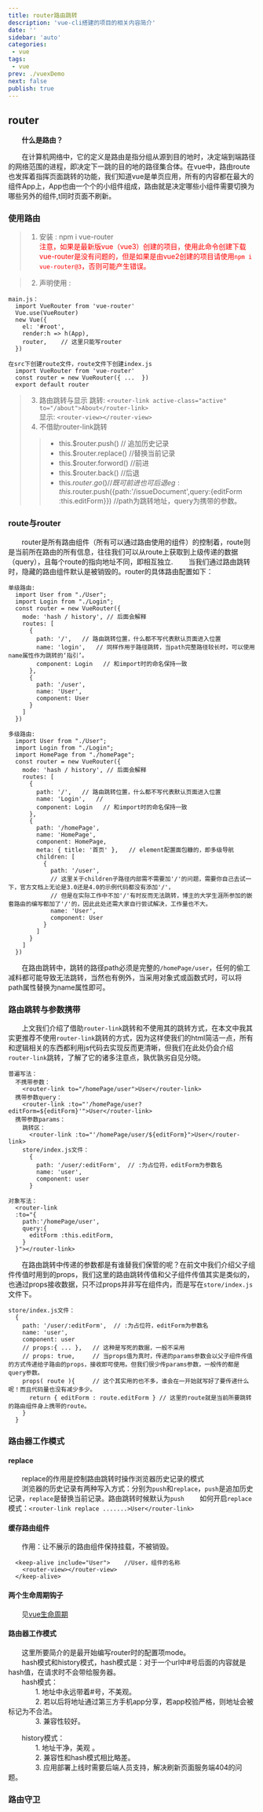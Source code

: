```yaml
---
title: router路由跳转
description: 'vue-cli搭建的项目的相关内容简介'
date: ''
sidebar: 'auto'
categories: 
 - vue
tags: 
 - vue
prev: ./vuexDemo
next: false
publish: true
---
```


## router
&nbsp;&nbsp;&nbsp;&nbsp;&nbsp;&nbsp;&nbsp;**什么是路由？**
  
&nbsp;&nbsp;&nbsp;&nbsp;&nbsp;&nbsp;&nbsp;在计算机网络中，它的定义是路由是指分组从源到目的地时，决定端到端路径的网络范围的进程，即决定下一跳的目的地的路径集合体。在vue中，路由route也发挥着指挥页面跳转的功能，我们知道vue是单页应用，所有的内容都在最大的组件App上，App也由一个个的小组件组成，路由就是决定哪些小组件需要切换为哪些另外的组件,t同时页面不刷新。

### 使用路由
> 1. 安装 : npm i vue-router  
<span style="color:red">注意，如果是最新版vue（vue3）创建的项目，使用此命令创建下载vue-router是没有问题的，但是如果是由vue2创建的项目请使用`npm i vue-router@3`，否则可能产生错误。</span>

> 2. 声明使用 :   
```
main.js：
  import VueRouter from 'vue-router' 
  Vue.use(VueRouter)
  new Vue({
    el: '#root',
    render:h => h(App),
    router,    // 这里只能写router
  })

在src下创建route文件，route文件下创建index.js
  import VueRouter from 'vue-router'   
  const router = new VueRouter({ ...  })   
  export default router
```
> 3. 路由跳转与显示
  跳转: `<router-link active-class="active" to="/about">About</router-link>`  
  显示: `<router-view></router-view>`  
> 4. 不借助router-link跳转
>> + this.$router.push()    // 追加历史记录
>> + this.$router.replace()   //替换当前记录
>> + this.$router.forword()   //前进
>> + this.$router.back()    //后退
>> + this.$router.go()   //既可前进也可后退
eg: this.$router.push({path:'/issueDocument',query:{editForm :this.editForm}})   //path为跳转地址，query为携带的参数。

### route与router
&nbsp;&nbsp;&nbsp;&nbsp;&nbsp;&nbsp;&nbsp;router是所有路由组件（所有可以通过路由使用的组件）的控制着，route则是当前所在路由的所有信息，往往我们可以从route上获取到上级传递的数据（query），且每个route的指向地址不同，即相互独立.
&nbsp;&nbsp;&nbsp;&nbsp;&nbsp;&nbsp;&nbsp;当我们通过路由跳转时，隐藏的路由组件默认是被销毁的。router的具体路由配置如下：
```
单级路由:
  import User from "./User";
  import Login from "./Login";
  const router = new VueRouter({
    mode: 'hash / history', // 后面会解释
    routes: [
      {
        path: '/',   // 路由跳转位置，什么都不写代表默认页面进入位置
        name: 'login',   // 同样作用于路径跳转，当path完整路径较长时，可以使用name属性作为跳转的‘指引’。
        component: Login   // 和import时的命名保持一致
      },
      {
        path: '/user',
        name: 'User',
        component: User
      }
    ] 
  })  
```
```
多级路由:
  import User from "./User";
  import Login from "./Login";
  import HomePage from "./homePage";
  const router = new VueRouter({
    mode: 'hash / history', // 后面会解释
    routes: [
      {
        path: '/',   // 路由跳转位置，什么都不写代表默认页面进入位置
        name: 'Login',   // 
        component: Login   // 和import时的命名保持一致
      },
      {
        path: '/homePage',
        name: 'HomePage',
        component: HomePage,
        meta: { title: '首页' },   // element配置面包糠的，即多级导航
        children: [
          {
            path: '/user',
            // 这里关于children子路径内部需不需要加'/'的问题，需要你自己去试一下，官方文档上无论是3.0还是4.0的示例代码都没有添加'/'，
            // 但是在实际工作中不加'/'有时反而无法跳转，博主的大学生涯所参加的嵌套路由的编写都加了'/'的，因此此处还需大家自行尝试解决，工作量也不大。
            name: 'User',
            component: User
          }
        ]
      }
    ] 
  })  
```
&nbsp;&nbsp;&nbsp;&nbsp;&nbsp;&nbsp;&nbsp;在路由跳转中，跳转的路径path必须是完整的`/homePage/user`，任何的偷工减料都可能导致无法跳转，当然也有例外，当采用对象式或函数式时，可以将path属性替换为name属性即可。

### 路由跳转与参数携带
&nbsp;&nbsp;&nbsp;&nbsp;&nbsp;&nbsp;&nbsp;上文我们介绍了借助`router-link`跳转和不使用其的跳转方式，在本文中我其实更推荐不使用`router-link`跳转的方式，因为这样使我们的html简洁一点，所有和逻辑相关的东西都利用js代码去实现反而更清晰，但我们在此处仍会介绍`router-link`跳转，了解了它的诸多注意点，孰优孰劣自见分晓。
```
普遍写法：
  不携带参数：
    <router-link to="/homePage/user">User</router-link>
  携带参数query：
    <router-link :to="'/homePage/user?editForm=${editForm}'">User</router-link>
  携带参数params：
    跳转区：
      <router-link :to="'/homePage/user/${editForm}">User</router-link>
    store/index.js文件：
      {
        path: '/user/:editForm',  // :为占位符，editForm为参数名 
        name: 'user',
        component: user
      }

对象写法： 
  <router-link 
  :to="{
    path:'/homePage/user',
    query:{
      editForm :this.editForm,
    }
  }"></router-link>
```
&nbsp;&nbsp;&nbsp;&nbsp;&nbsp;&nbsp;&nbsp;在路由跳转中传递的参数都是有谁替我们保管的呢？在前文中我们介绍父子组件传值时用到的props，我们这里的路由跳转传值和父子组件传值其实是类似的，也通过props接收数据，只不过props并非写在组件内，而是写在`store/index.js`文件下。
```
store/index.js文件：
  {
    path: '/user/:editForm',  // :为占位符，editForm为参数名 
    name: 'user',
    component: user
    // props:{ ... },   // 这种是写死的数据，一般不采用
    // props: true,     // 当props值为真时，传递的params参数会以父子组件传值的方式传递给子路由的props，接收即可使用。但我们很少传params参数，一般传的都是query参数。
    props( route ){     // 这个其实用的也不多，谁会在一开始就写好了要传递什么呢！而且代码量也没有减少多少。
      return { editForm : route.editForm } // 这里的route就是当前所要跳转的路由组件身上携带的route。
    }
  } 
```

### 路由器工作模式

#### replace
&nbsp;&nbsp;&nbsp;&nbsp;&nbsp;&nbsp;&nbsp;replace的作用是控制路由跳转时操作浏览器历史记录的模式  
&nbsp;&nbsp;&nbsp;&nbsp;&nbsp;&nbsp;&nbsp;浏览器的历史记录有两种写入方式：分别为```push```和```replace```，```push```是追加历史记录，```replace```是替换当前记录。路由跳转时候默认为```push```
&nbsp;&nbsp;&nbsp;&nbsp;&nbsp;&nbsp;&nbsp;如何开启```replace```模式：```<router-link replace .......>User</router-link>```

#### 缓存路由组件
&nbsp;&nbsp;&nbsp;&nbsp;&nbsp;&nbsp;&nbsp;作用：让不展示的路由组件保持挂载，不被销毁。  
```
  <keep-alive include="User">    //User，组件的名称
    <router-view></router-view>
  </keep-alive>
```

#### 两个生命周期钩子
&nbsp;&nbsp;&nbsp;&nbsp;&nbsp;&nbsp;&nbsp;见[vue生命周期](../basis/lifeCycle.md)

#### 路由器工作模式
&nbsp;&nbsp;&nbsp;&nbsp;&nbsp;&nbsp;&nbsp;这里所要简介的是最开始编写router时的配置项mode。  
&nbsp;&nbsp;&nbsp;&nbsp;&nbsp;&nbsp;&nbsp;hash模式和history模式，hash模式是：对于一个url中#号后面的内容就是hash值，在请求时不会带给服务器。  
&nbsp;&nbsp;&nbsp;&nbsp;&nbsp;&nbsp;&nbsp;hash模式：  
&nbsp;&nbsp;&nbsp;&nbsp;&nbsp;&nbsp;&nbsp;&nbsp;&nbsp;&nbsp;&nbsp;&nbsp;&nbsp;&nbsp;1. 地址中永远带着#号，不美观。  
&nbsp;&nbsp;&nbsp;&nbsp;&nbsp;&nbsp;&nbsp;&nbsp;&nbsp;&nbsp;&nbsp;&nbsp;&nbsp;&nbsp;2. 若以后将地址通过第三方手机app分享，若app校验严格，则地址会被标记为不合法。  
&nbsp;&nbsp;&nbsp;&nbsp;&nbsp;&nbsp;&nbsp;&nbsp;&nbsp;&nbsp;&nbsp;&nbsp;&nbsp;&nbsp;3. 兼容性较好。  
  
&nbsp;&nbsp;&nbsp;&nbsp;&nbsp;&nbsp;&nbsp;history模式：  
&nbsp;&nbsp;&nbsp;&nbsp;&nbsp;&nbsp;&nbsp;&nbsp;&nbsp;&nbsp;&nbsp;&nbsp;&nbsp;&nbsp;1. 地址干净，美观 。  
&nbsp;&nbsp;&nbsp;&nbsp;&nbsp;&nbsp;&nbsp;&nbsp;&nbsp;&nbsp;&nbsp;&nbsp;&nbsp;&nbsp;2. 兼容性和hash模式相比略差。  
&nbsp;&nbsp;&nbsp;&nbsp;&nbsp;&nbsp;&nbsp;&nbsp;&nbsp;&nbsp;&nbsp;&nbsp;&nbsp;&nbsp;3. 应用部署上线时需要后端人员支持，解决刷新页面服务端404的问题。  

### 路由守卫

